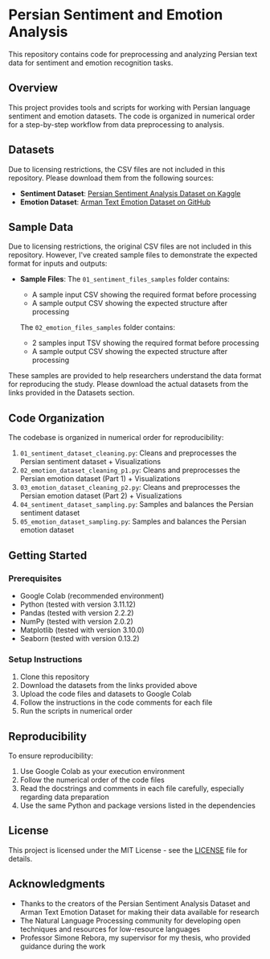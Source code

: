 # Persian Sentiment and Emotion Analysis
This repository contains code for preprocessing and analyzing Persian text data for sentiment and emotion recognition tasks.

## Overview
This project provides tools and scripts for working with Persian language sentiment and emotion datasets. The code is organized in numerical order for a step-by-step workflow from data preprocessing to analysis.

## Datasets
Due to licensing restrictions, the CSV files are not included in this repository. Please download them from the following sources:
- **Sentiment Dataset**: [Persian Sentiment Analysis Dataset on Kaggle](https://www.kaggle.com/datasets/instatext/persian-sentiment-analysis-dataset)
- **Emotion Dataset**: [Arman Text Emotion Dataset on GitHub](https://github.com/Arman-Rayan-Sharif/arman-text-emotion)

## Sample Data
Due to licensing restrictions, the original CSV files are not included in this repository. However, I've created sample files to demonstrate the expected format for inputs and outputs:

- **Sample Files**: The `01_sentiment_files_samples` folder contains:
  - A sample input CSV showing the required format before processing
  - A sample output CSV showing the expected structure after processing
    
  The `02_emotion_files_samples` folder contains:
  - 2 samples input TSV showing the required format before processing
  - A sample output CSV showing the expected structure after processing
  

These samples are provided to help researchers understand the data format for reproducing the study. Please download the actual datasets from the links provided in the Datasets section.

## Code Organization
The codebase is organized in numerical order for reproducibility:
1. `01_sentiment_dataset_cleaning.py`: Cleans and preprocesses the Persian sentiment dataset + Visualizations
2. `02_emotion_dataset_cleaning_p1.py`: Cleans and preprocesses the Persian emotion dataset (Part 1) + Visualizations
3. `03_emotion_dataset_cleaning_p2.py`: Cleans and preprocesses the Persian emotion dataset (Part 2) + Visualizations
4. `04_sentiment_dataset_sampling.py`: Samples and balances the Persian sentiment dataset
5. `05_emotion_dataset_sampling.py`: Samples and balances the Persian emotion dataset

## Getting Started
### Prerequisites
- Google Colab (recommended environment)
- Python (tested with version 3.11.12)
- Pandas (tested with version 2.2.2)
- NumPy (tested with version 2.0.2)
- Matplotlib (tested with version 3.10.0)
- Seaborn (tested with version 0.13.2)

### Setup Instructions
1. Clone this repository
2. Download the datasets from the links provided above
3. Upload the code files and datasets to Google Colab
4. Follow the instructions in the code comments for each file
5. Run the scripts in numerical order

## Reproducibility
To ensure reproducibility:
1. Use Google Colab as your execution environment
2. Follow the numerical order of the code files
3. Read the docstrings and comments in each file carefully, especially regarding data preparation
4. Use the same Python and package versions listed in the dependencies

## License
This project is licensed under the MIT License - see the [LICENSE](LICENSE) file for details.

## Acknowledgments
- Thanks to the creators of the Persian Sentiment Analysis Dataset and Arman Text Emotion Dataset for making their data available for research
- The Natural Language Processing community for developing open techniques and resources for low-resource languages
- Professor Simone Rebora, my supervisor for my thesis, who provided guidance during the work

